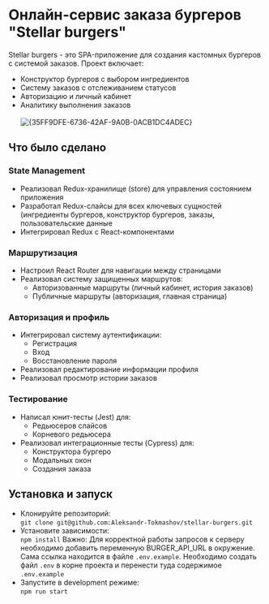 # Онлайн-сервис заказа бургеров "Stellar burgers"
Stellar burgers - это SPA-приложение для создания кастомных бургеров с системой заказов. Проект включает:
- Конструктор бургеров с выбором ингредиентов
- Систему заказов с отслеживанием статусов
- Авторизацию и личный кабинет
- Аналитику выполнения заказов
<br><br>
![{35FF9DFE-6736-42AF-9A0B-0ACB1DC4ADEC}](https://github.com/user-attachments/assets/cab40abb-3ec8-4fae-9bb5-e04f551a2168)

## Что было сделано
### State Management
- Реализовал Redux-хранилище (store) для управления состоянием приложения
- Разработал Redux-слайсы для всех ключевых сущностей (ингредиенты бургеров, конструктор бургеров, заказы, пользовательские данные
- Интегрировал Redux с React-компонентами
### Маршрутизация
- Настроил React Router для навигации между страницами
- Реализовал систему защищенных маршрутов:
    - Авторизованные маршруты (личный кабинет, история заказов)
    - Публичные маршруты (авторизация, главная страница)
### Авторизация и профиль
- Интегрировал систему аутентификации:
    - Регистрация
    - Вход
    - Восстановление пароля
- Реализовал редактирование информации профиля
- Реализовал просмотр истории заказов
### Тестирование
- Написал юнит-тесты (Jest) для:
    - Редьюсеров слайсов
    - Корневого редьюсера
- Реализовал интеграционные тесты (Cypress) для:
    - Конструктора бургеро
    - Модальных окон
    - Создания заказа

## Установка и запуск
- Клонируйте репозиторий: \
`git clone git@github.com:Aleksandr-Tokmashov/stellar-burgers.git`
- Установите зависимости: \
`npm install`
Важно: Для корректной работы запросов к серверу необходимо добавить переменную BURGER_API_URL в окружение. Сама ссылка находится в файле `.env.example`. Необходимо создать файл `.env` в корне проекта и перенести туда содержимое `.env.example`
- Запустите в development режиме: \
`npm run start`



